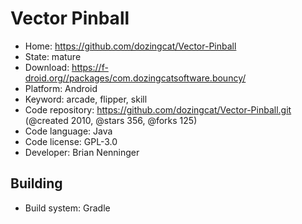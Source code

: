 # Vector Pinball

- Home: https://github.com/dozingcat/Vector-Pinball
- State: mature
- Download: https://f-droid.org//packages/com.dozingcatsoftware.bouncy/
- Platform: Android
- Keyword: arcade, flipper, skill
- Code repository: https://github.com/dozingcat/Vector-Pinball.git (@created 2010, @stars 356, @forks 125)
- Code language: Java
- Code license: GPL-3.0
- Developer: Brian Nenninger

## Building

- Build system: Gradle
